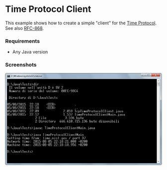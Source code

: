# Time Protocol Client

This example shows how to create a simple "client" for the
[Time Protocol](http://en.wikipedia.org/wiki/TIME_protocol). See also
[RFC-868](https://tools.ietf.org/html/rfc868).

### Requirements

* Any Java version

### Screenshots

![Screenshot 1](screenshot-01.png "Screenshot 1")
